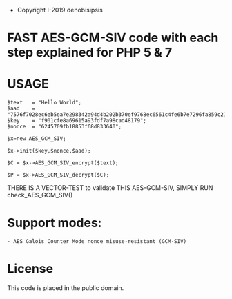 *  Copyright I-2019 denobisipsis

# FAST AES-GCM-SIV code with each step explained for PHP 5 & 7

# USAGE 

	$text	= "Hello World";
	$aad	= "7576f7028ec6eb5ea7e298342a94d4b202b370ef9768ec6561c4fe6b7e7296fa859c21";
	$key	= "f901cfe8a69615a93fdf7a98cad48179";
	$nonce	= "6245709fb18853f68d833640";
	
	$x=new AES_GCM_SIV;
	
	$x->init($key,$nonce,$aad);
	
	$C = $x->AES_GCM_SIV_encrypt($text);
	
	$P = $x->AES_GCM_SIV_decrypt($C);

THERE IS A VECTOR-TEST to validate THIS AES-GCM-SIV, SIMPLY RUN check_AES_GCM_SIV()

# Support modes:

	- AES Galois Counter Mode nonce misuse-resistant (GCM-SIV)
	
# License

This code is placed in the public domain.
